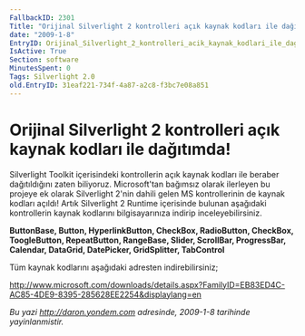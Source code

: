 ```yaml
---
FallbackID: 2301
Title: "Orijinal Silverlight 2 kontrolleri açık kaynak kodları ile dağıtımda!"
date: "2009-1-8"
EntryID: Orijinal_Silverlight_2_kontrolleri_acik_kaynak_kodlari_ile_dagitimda
IsActive: True
Section: software
MinutesSpent: 0
Tags: Silverlight 2.0
old.EntryID: 31eaf221-734f-4a87-a2c8-f3bc7e08a851
---
```

# Orijinal Silverlight 2 kontrolleri açık kaynak kodları ile dağıtımda!
Silverlight Toolkit içerisindeki kontrollerin açık kaynak kodları ile
beraber dağıtıldığını zaten biliyoruz. Microsoft'tan bağımsız olarak
ilerleyen bu projeye ek olarak Silverlight 2'nin dahili gelen MS
kontrollerinin de kaynak kodları açıldı! Artık Silverlight 2 Runtime
içerisinde bulunan aşağıdaki kontrollerin kaynak kodlarını
bilgisayarınıza indirip inceleyebilirsiniz.

**ButtonBase, Button, HyperlinkButton, CheckBox, RadioButton, CheckBox,
ToogleButton, RepeatButton, RangeBase, Slider, ScrollBar, ProgressBar,
Calendar, DataGrid, DatePicker, GridSplitter, TabControl**

Tüm kaynak kodlarını aşağıdaki adresten indirebilirsiniz;

<http://www.microsoft.com/downloads/details.aspx?FamilyID=EB83ED4C-AC85-4DE9-8395-285628EE2254&displaylang=en>



*Bu yazi http://daron.yondem.com adresinde, 2009-1-8 tarihinde yayinlanmistir.*

